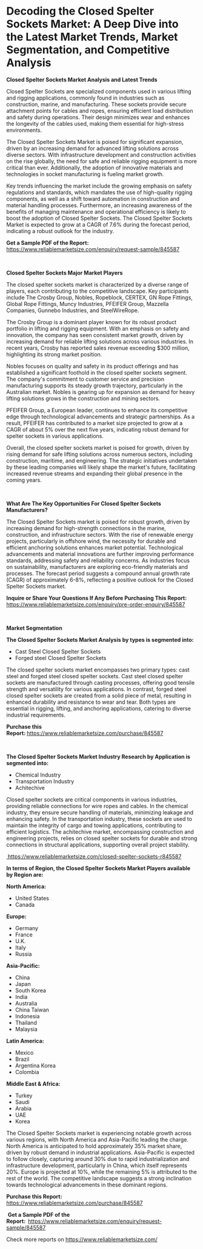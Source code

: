 <p><h1>Decoding the Closed Spelter Sockets Market: A Deep Dive into the Latest Market Trends, Market Segmentation, and Competitive Analysis</h1></p><p><strong>Closed Spelter Sockets Market Analysis and Latest Trends</strong></p>
<p><p>Closed Spelter Sockets are specialized components used in various lifting and rigging applications, commonly found in industries such as construction, marine, and manufacturing. These sockets provide secure attachment points for cables and ropes, ensuring efficient load distribution and safety during operations. Their design minimizes wear and enhances the longevity of the cables used, making them essential for high-stress environments.</p><p>The Closed Spelter Sockets Market is poised for significant expansion, driven by an increasing demand for advanced lifting solutions across diverse sectors. With infrastructure development and construction activities on the rise globally, the need for safe and reliable rigging equipment is more critical than ever. Additionally, the adoption of innovative materials and technologies in socket manufacturing is fueling market growth.</p><p>Key trends influencing the market include the growing emphasis on safety regulations and standards, which mandates the use of high-quality rigging components, as well as a shift toward automation in construction and material handling processes. Furthermore, an increasing awareness of the benefits of managing maintenance and operational efficiency is likely to boost the adoption of Closed Spelter Sockets. The Closed Spelter Sockets Market is expected to grow at a CAGR of 7.6% during the forecast period, indicating a robust outlook for the industry.</p></p>
<p><strong>Get a Sample PDF of the Report:&nbsp;</strong> <a href="https://www.reliablemarketsize.com/enquiry/request-sample/845587?utm_campaign=1932&utm_medium=2&utm_source=Github&utm_content=ia&utm_term=09042025&utm_id=closed-spelter-sockets">https://www.reliablemarketsize.com/enquiry/request-sample/845587</a></p>
<p>&nbsp;</p>
<p><strong>Closed Spelter Sockets Major Market Players</strong></p>
<p><p>The closed spelter sockets market is characterized by a diverse range of players, each contributing to the competitive landscape. Key participants include The Crosby Group, Nobles, Ropeblock, CERTEX, GN Rope Fittings, Global Rope Fittings, Muncy Industries, PFEIFER Group, Mazzella Companies, Gunnebo Industries, and SteelWireRope.</p><p>The Crosby Group is a dominant player known for its robust product portfolio in lifting and rigging equipment. With an emphasis on safety and innovation, the company has seen consistent market growth, driven by increasing demand for reliable lifting solutions across various industries. In recent years, Crosby has reported sales revenue exceeding $300 million, highlighting its strong market position.</p><p>Nobles focuses on quality and safety in its product offerings and has established a significant foothold in the closed spelter sockets segment. The company's commitment to customer service and precision manufacturing supports its steady growth trajectory, particularly in the Australian market. Nobles is gearing up for expansion as demand for heavy lifting solutions grows in the construction and mining sectors.</p><p>PFEIFER Group, a European leader, continues to enhance its competitive edge through technological advancements and strategic partnerships. As a result, PFEIFER has contributed to a market size projected to grow at a CAGR of about 5% over the next five years, indicating robust demand for spelter sockets in various applications.</p><p>Overall, the closed spelter sockets market is poised for growth, driven by rising demand for safe lifting solutions across numerous sectors, including construction, maritime, and engineering. The strategic initiatives undertaken by these leading companies will likely shape the market's future, facilitating increased revenue streams and expanding their global presence in the coming years.</p></p>
<p>&nbsp;</p>
<p><strong>What Are The Key Opportunities For Closed Spelter Sockets Manufacturers?</strong></p>
<p><p>The Closed Spelter Sockets market is poised for robust growth, driven by increasing demand for high-strength connections in the marine, construction, and infrastructure sectors. With the rise of renewable energy projects, particularly in offshore wind, the necessity for durable and efficient anchoring solutions enhances market potential. Technological advancements and material innovations are further improving performance standards, addressing safety and reliability concerns. As industries focus on sustainability, manufacturers are exploring eco-friendly materials and processes. The forecast period suggests a compound annual growth rate (CAGR) of approximately 6-8%, reflecting a positive outlook for the Closed Spelter Sockets market.</p></p>
<p><strong>Inquire or Share Your Questions If Any Before Purchasing This Report:</strong> <a href="https://www.reliablemarketsize.com/enquiry/pre-order-enquiry/845587?utm_campaign=1932&utm_medium=2&utm_source=Github&utm_content=ia&utm_term=09042025&utm_id=closed-spelter-sockets">https://www.reliablemarketsize.com/enquiry/pre-order-enquiry/845587</a></p>
<p>&nbsp;</p>
<p><strong>Market Segmentation</strong></p>
<p><strong>The Closed Spelter Sockets Market Analysis by types is segmented into:</strong></p>
<p><ul><li>Cast Steel Closed Spelter Sockets</li><li>Forged steel Closed Spelter Sockets</li></ul></p>
<p><p>The closed spelter sockets market encompasses two primary types: cast steel and forged steel closed spelter sockets. Cast steel closed spelter sockets are manufactured through casting processes, offering good tensile strength and versatility for various applications. In contrast, forged steel closed spelter sockets are created from a solid piece of metal, resulting in enhanced durability and resistance to wear and tear. Both types are essential in rigging, lifting, and anchoring applications, catering to diverse industrial requirements.</p></p>
<p><strong>Purchase this Report:&nbsp;</strong><a href="https://www.reliablemarketsize.com/purchase/845587?utm_campaign=1932&utm_medium=2&utm_source=Github&utm_content=ia&utm_term=09042025&utm_id=closed-spelter-sockets">https://www.reliablemarketsize.com/purchase/845587</a></p>
<p>&nbsp;</p>
<p><strong>The Closed Spelter Sockets Market Industry Research by Application is segmented into:</strong></p>
<p><ul><li>Chemical Industry</li><li>Transportation Industry</li><li>Achitechive</li></ul></p>
<p><p>Closed spelter sockets are critical components in various industries, providing reliable connections for wire ropes and cables. In the chemical industry, they ensure secure handling of materials, minimizing leakage and enhancing safety. In the transportation industry, these sockets are used to maintain the integrity of cargo and towing applications, contributing to efficient logistics. The achitechive market, encompassing construction and engineering projects, relies on closed spelter sockets for durable and strong connections in structural applications, supporting overall project stability.</p></p>
<p><a href="https://www.reliablemarketsize.com/closed-spelter-sockets-r845587?utm_campaign=1932&utm_medium=2&utm_source=Github&utm_content=ia&utm_term=09042025&utm_id=closed-spelter-sockets">&nbsp;https://www.reliablemarketsize.com/closed-spelter-sockets-r845587</a></p>
<p><strong>In terms of Region, the Closed Spelter Sockets Market Players available by Region are:</strong></p>
<p>
    <p> <strong> North America: </strong>
        <ul>
            <li>United States</li>
            <li>Canada</li>
        </ul>
        </p> 
    <p> <strong> Europe: </strong>
        <ul>
            <li>Germany</li>
            <li>France</li>
            <li>U.K.</li>
            <li>Italy</li>
            <li>Russia</li>
        </ul>
        </p> 
    <p> <strong> Asia-Pacific: </strong>
        <ul>
            <li>China</li>
            <li>Japan</li>
            <li>South Korea</li>
            <li>India</li>
            <li>Australia</li>
            <li>China Taiwan</li>
            <li>Indonesia</li>
            <li>Thailand</li>
            <li>Malaysia</li>
        </ul>
        </p> 
    <p> <strong> Latin America: </strong>
        <ul>
            <li>Mexico</li>
            <li>Brazil</li>
            <li>Argentina Korea</li>
            <li>Colombia</li>
        </ul>
        </p> 
    <p> <strong> Middle East & Africa: </strong>
        <ul>
            <li>Turkey</li>
            <li>Saudi</li>
            <li>Arabia</li>
            <li>UAE</li>
            <li>Korea</li>
        </ul>
    </p>
    </p>
<p><p>The Closed Spelter Sockets market is experiencing notable growth across various regions, with North America and Asia-Pacific leading the charge. North America is anticipated to hold approximately 35% market share, driven by robust demand in industrial applications. Asia-Pacific is expected to follow closely, capturing around 30% due to rapid industrialization and infrastructure development, particularly in China, which itself represents 20%. Europe is projected at 10%, while the remaining 5% is attributed to the rest of the world. The competitive landscape suggests a strong inclination towards technological advancements in these dominant regions.</p></p>
<p><strong>Purchase this Report: </strong><a href="https://www.reliablemarketsize.com/purchase/845587?utm_campaign=1932&utm_medium=2&utm_source=Github&utm_content=ia&utm_term=09042025&utm_id=closed-spelter-sockets">https://www.reliablemarketsize.com/purchase/845587</a></p>
<p>&nbsp;<strong>Get a Sample PDF of the Report:&nbsp;&nbsp;</strong><a href="https://www.reliablemarketsize.com/enquiry/request-sample/845587?utm_campaign=1932&utm_medium=2&utm_source=Github&utm_content=ia&utm_term=09042025&utm_id=closed-spelter-sockets">https://www.reliablemarketsize.com/enquiry/request-sample/845587</a></p>
<p><strong></strong></p>
<p>Check more reports on <a href="https://www.reliablemarketsize.com/?utm_campaign=1932&utm_medium=2&utm_source=Github&utm_content=ia&utm_term=09042025&utm_id=closed-spelter-sockets">https://www.reliablemarketsize.com/</a></p>